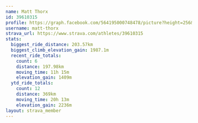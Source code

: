 ```yaml
---
name: Matt Thorx
id: 39610315
profile: https://graph.facebook.com/564195000748478/picture?height=256&width=256
username: matt-thorx
strava_url: https://www.strava.com/athletes/39610315
stats:
  biggest_ride_distance: 203.57km
  biggest_climb_elevation_gain: 1987.1m
  recent_ride_totals:
    count: 6
    distance: 197.98km
    moving_time: 11h 15m
    elevation_gain: 1409m
  ytd_ride_totals:
    count: 12
    distance: 369km
    moving_time: 20h 13m
    elevation_gain: 2236m
layout: strava_member
--- 
```

